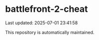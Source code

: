 # battlefront-2-cheat

Last updated: 2025-07-01 23:41:58

This repository is automatically maintained.

